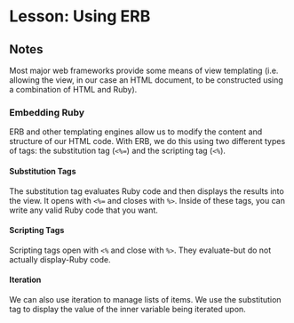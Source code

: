 # Lesson: Using ERB

## Notes

Most major web frameworks provide some means of view templating (i.e. allowing the view, in our case an HTML document, to be constructed using a combination of HTML and Ruby).

### Embedding Ruby

ERB and other templating engines allow us to modify the content and structure of our HTML code. With ERB, we do this using two different types of tags: the substitution tag (`<%=`) and the scripting tag (`<%`).

#### Substitution Tags

The substitution tag evaluates Ruby code and then displays the results into the view. It opens with `<%=` and closes with `%>`. Inside of these tags, you can write any valid Ruby code that you want.

#### Scripting Tags

Scripting tags open with `<%` and close with `%>`. They evaluate-but do not actually display-Ruby code.

#### Iteration

We can also use iteration to manage lists of items. We use the substitution tag to display the value of the inner variable being iterated upon.